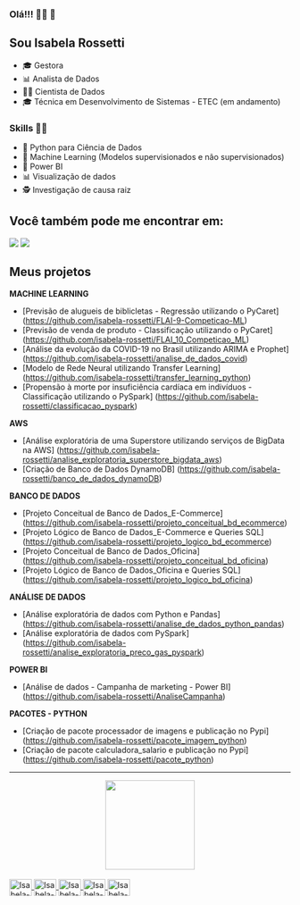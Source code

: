 ### Olá!!! 👩‍💻 👋 

## Sou Isabela Rossetti

* 🎓 Gestora
* 📊 Analista de Dados 
* 👩‍💻 Cientista de Dados
* 🎓 Técnica em Desenvolvimento de Sistemas - ETEC (em andamento)

### Skills 👩‍💻

* 🐍 Python para Ciência de Dados
* 🔮 Machine Learning (Modelos supervisionados e não supervisionados)
* 🧮 Power BI
* 📊 Visualização de dados
* 🕵️‍ Investigação de causa raiz



## Você também pode me encontrar em:
<div> 
 <a href="https://www.linkedin.com/in/isabelarossetti/" target="_blank"><img src="https://img.shields.io/badge/-LinkedIn-%230077B5?style=for-the-badge&logo=linkedin&logoColor=white" target="_blank"></a> 
 <a href = "mailto:isabelarossetti.ir@gmail.com"><img src="https://img.shields.io/badge/-Gmail-%23333?style=for-the-badge&logo=gmail&logoColor=white" target="_blank"></a>



## Meus projetos

**MACHINE LEARNING**

- [Previsão de alugueis de biblicletas - Regressão utilizando o PyCaret] (https://github.com/isabela-rossetti/FLAI-9-Competicao-ML)
- [Previsão de venda de produto - Classificação utilizando o PyCaret] (https://github.com/isabela-rossetti/FLAI_10_Competicao_ML)
- [Análise da evolução da COVID-19 no Brasil utilizando ARIMA e Prophet] (https://github.com/isabela-rossetti/analise_de_dados_covid)
- [Modelo de Rede Neural utilizando Transfer Learning] (https://github.com/isabela-rossetti/transfer_learning_python)
- [Propensão à morte por insuficiência cardíaca em indivíduos - Classificação utilizando o PySpark] (https://github.com/isabela-rossetti/classificacao_pyspark)

**AWS**

- [Análise exploratória de uma Superstore utilizando serviços de BigData na AWS] (https://github.com/isabela-rossetti/analise_exploratoria_superstore_bigdata_aws)
- [Criação de Banco de Dados DynamoDB] (https://github.com/isabela-rossetti/banco_de_dados_dynamoDB)

**BANCO DE DADOS**

* [Projeto Conceitual de Banco de Dados_E-Commerce] (https://github.com/isabela-rossetti/projeto_conceitual_bd_ecommerce)
* [Projeto Lógico de Banco de Dados_E-Commerce e Queries SQL] (https://github.com/isabela-rossetti/projeto_logico_bd_ecommerce)
* [Projeto Conceitual de Banco de Dados_Oficina] (https://github.com/isabela-rossetti/projeto_conceitual_bd_oficina)
* [Projeto Lógico de Banco de Dados_Oficina e Queries SQL] (https://github.com/isabela-rossetti/projeto_logico_bd_oficina)

**ANÁLISE DE DADOS**

* [Análise exploratória de dados com Python e Pandas] (https://github.com/isabela-rossetti/analise_de_dados_python_pandas)
* [Análise exploratória de dados com PySpark] (https://github.com/isabela-rossetti/analise_exploratoria_preco_gas_pyspark)

**POWER BI**

- [Análise de dados - Campanha de marketing - Power BI] (https://github.com/isabela-rossetti/AnaliseCampanha)

**PACOTES - PYTHON**

* [Criação de pacote processador de imagens e publicação no Pypi] (https://github.com/isabela-rossetti/pacote_imagem_python)
* [Criação de pacote calculadora_salario e publicação no Pypi] (https://github.com/isabela-rossetti/pacote_python)

______



<div align="center">
  <a href="https://github.com/isabela-rossetti">
  <img height="160em" src="https://github-readme-stats.vercel.app/api?username=isabela-rossetti&show_icons=true&theme=radical&include_all_commits=true&count_private=true"/>

</div>

<div style="display: inline_block"><br>
  <img align="center" alt="Isabela-Py" height="30" width="40" src="https://cdn.jsdelivr.net/gh/devicons/devicon/icons/python/python-original.svg" />
  <img align="center" alt="Isabela-Pandas" height="30" width="40" src="https://cdn.jsdelivr.net/gh/devicons/devicon/icons/pandas/pandas-original.svg" />
   <img align="center" alt="Isabela-Git" height="30" width="40" src="https://cdn.jsdelivr.net/gh/devicons/devicon/icons/git/git-original.svg" />
  <img align="center" alt="Isabela-AWS" height="30" width="40" src="https://cdn.jsdelivr.net/gh/devicons/devicon/icons/amazonwebservices/amazonwebservices-original.svg" />
  <img align="center" alt="Isabela-MySQL" height="30" width="40" src="https://cdn.jsdelivr.net/gh/devicons/devicon/icons/mysql/mysql-original.svg" />

</div>

